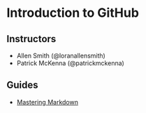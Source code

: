 # Introduction to GitHub


## Instructors
- Allen Smith (@loranallensmith)
- Patrick McKenna (@patrickmckenna)


## Guides
- [Mastering Markdown](https://guides.github.com/features/mastering-markdown/)
